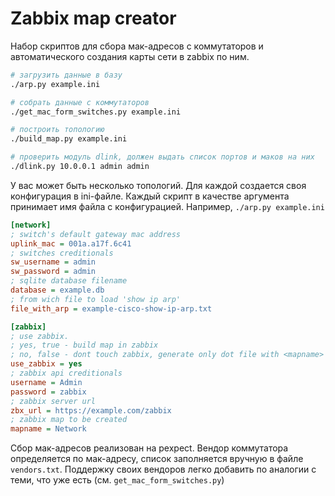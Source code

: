 # Zabbix map creator
Набор скриптов для сбора мак-адресов с коммутаторов и автоматического создания карты сети в zabbix по ним.

```bash
# загрузить данные в базу
./arp.py example.ini

# собрать данные с коммутаторов
./get_mac_form_switches.py example.ini

# построить топологию
./build_map.py example.ini

# проверить модуль dlink, должен выдать список портов и маков на них
./dlink.py 10.0.0.1 admin admin
```

У вас может быть несколько топологий. Для каждой создается своя конфигурация в ini-файле.
Каждый скрипт в качестве аргумента принимает имя файла с конфигурацией.
Например, `./arp.py example.ini`
```ini
[network]
; switch's default gateway mac address
uplink_mac = 001a.a17f.6c41
; switches creditionals
sw_username = admin
sw_password = admin
; sqlite database filename
database = example.db
; from wich file to load 'show ip arp'
file_with_arp = example-cisco-show-ip-arp.txt

[zabbix]
; use zabbix.
; yes, true - build map in zabbix
; no, false - dont touch zabbix, generate only dot file with <mapname>
use_zabbix = yes
; zabbix api creditionals
username = Admin
password = zabbix
; zabbix server url
zbx_url = https://example.com/zabbix
; zabbix map to be created
mapname = Network
```

Сбор мак-адресов реализован на pexpect. Вендор коммутатора определяется по мак-адресу, список заполняется вручную в файле `vendors.txt`. Поддержку своих вендоров легко добавить по аналогии с теми, что уже есть (см. `get_mac_form_switches.py`)

